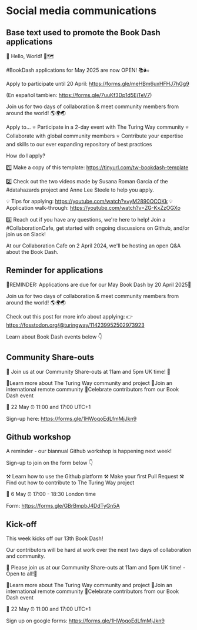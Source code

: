 # Social media communications

## Base text used to promote the Book Dash applications

👋 Hello, World! 👋🗺️

#BookDash applications for May 2025 are now OPEN! 📚🌬️

Apply to participate until 20 April: https://forms.gle/meHBm6uxHFHJ7hGg9

(En español tambien: https://forms.gle/7uuKf3Dp1d5EjTeV7)

Join us for two days of collaboration & meet community members from around the world! 🌎🌍🌏

Apply to...
⭐ Participate in a 2-day event with The Turing Way community
⭐ Collaborate with global community members
⭐ Contribute your expertise and skills to our ever expanding repository of best practices

How do I apply?

1️⃣ Make a copy of this template: https://tinyurl.com/tw-bookdash-template

2️⃣ Check out the two videos made by Susana Roman Garcia of the #datahazards project and Anne Lee Steele to help you apply.

💡 Tips for applying: https://youtube.com/watch?v=yM2890OCOKk
💡 Application walk-through: https://youtube.com/watch?v=ZG-KxZzOGXo

3️⃣ Reach out if you have any questions, we're here to help! Join a #CollaborationCafe, get started with ongoing discussions on Github, and/or join us on Slack!

At our Collaboration Cafe on 2 April 2024, we'll be hosting an open Q&A about the Book Dash.

## Reminder for applications

🚨REMINDER: Applications are due for our May Book Dash by 20 April 2025🚨

Join us for two days of collaboration & meet community members from around the world! 🌎🌍🌏

Check out this post for more info about applying:
👉 https://fosstodon.org/@turingway/114239952502973923

Learn about Book Dash events below 👇


## Community Share-outs

🌟 Join us at our Community Share-outs at 11am and 5pm UK time! 🌟

💫Learn more about The Turing Way community and project
💫Join an international remote community
💫Celebrate contributors from our Book Dash event

📅 22 May
⏰ 11:00 and 17:00 UTC+1

Sign-up here: https://forms.gle/1HWoqoEdLfmMjJkn9

## Github workshop

A reminder - our biannual Github workshop is happening next week! 

Sign-up to join on the form below 👇

⚒️ Learn how to use the Github platform
⚒️ Make your first Pull Request
⚒️ Find out how to contribute to The Turing Way project

📅 6 May
⏰ 17:00 - 18:30 London time

Form: https://forms.gle/GBrBmpbJ4DdTyGn5A

## Kick-off

This week kicks off our 13th Book Dash!

Our contributors will be hard at work over the next two days of collaboration and community.

🌟 Please join us at our Community Share-outs at 11am and 5pm UK time! -Open to all!🌟

💫Learn more about The Turing Way community and project
💫Join an international remote community
💫Celebrate contributors from our Book Dash event

📅 22 May
⏰ 11:00 and 17:00 UTC+1

Sign up on google forms: https://forms.gle/1HWoqoEdLfmMjJkn9
